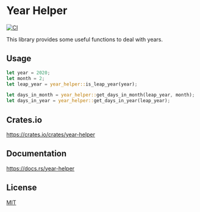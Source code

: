 Year Helper
====================

[![CI](https://github.com/magiclen/year-helper/actions/workflows/ci.yml/badge.svg)](https://github.com/magiclen/year-helper/actions/workflows/ci.yml)

This library provides some useful functions to deal with years.

## Usage

```rust
let year = 2020;
let month = 2;
let leap_year = year_helper::is_leap_year(year);

let days_in_month = year_helper::get_days_in_month(leap_year, month);
let days_in_year = year_helper::get_days_in_year(leap_year);
```

## Crates.io

https://crates.io/crates/year-helper

## Documentation

https://docs.rs/year-helper

## License

[MIT](LICENSE)